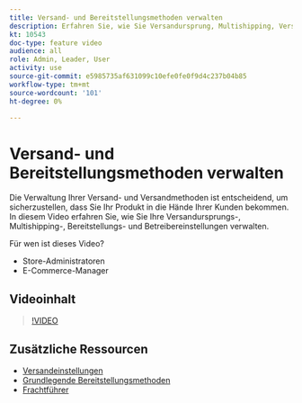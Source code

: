 ```yaml
---
title: Versand- und Bereitstellungsmethoden verwalten
description: Erfahren Sie, wie Sie Versandursprung, Multishipping, Versandgebühr und Anbietereinstellungen für Ihren Commerce-Store konfigurieren.
kt: 10543
doc-type: feature video
audience: all
role: Admin, Leader, User
activity: use
source-git-commit: e5985735af631099c10efe0fe0f9d4c237b04b85
workflow-type: tm+mt
source-wordcount: '101'
ht-degree: 0%

---
```


# Versand- und Bereitstellungsmethoden verwalten

Die Verwaltung Ihrer Versand- und Versandmethoden ist entscheidend, um sicherzustellen, dass Sie Ihr Produkt in die Hände Ihrer Kunden bekommen. In diesem Video erfahren Sie, wie Sie Ihre Versandursprungs-, Multishipping-, Bereitstellungs- und Betreibereinstellungen verwalten.

Für wen ist dieses Video?

- Store-Administratoren
- E-Commerce-Manager

## Videoinhalt

>[!VIDEO](https://video.tv.adobe.com/v/343658?quality=12&learn=on)

## Zusätzliche Ressourcen

- [Versandeinstellungen](https://docs.magento.com/user-guide/shipping/shipping-settings.html)
- [Grundlegende Bereitstellungsmethoden](https://docs.magento.com/user-guide/shipping/methods-basic.html)
- [Frachtführer](https://docs.magento.com/user-guide/shipping/carriers.html)
